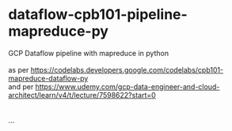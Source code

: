 # dataflow-cpb101-pipeline-mapreduce-py
GCP Dataflow pipeline with mapreduce in python \
\
as per https://codelabs.developers.google.com/codelabs/cpb101-mapreduce-dataflow-py \
and per https://www.udemy.com/gcp-data-engineer-and-cloud-architect/learn/v4/t/lecture/7598622?start=0 \
\
\
...

### 

